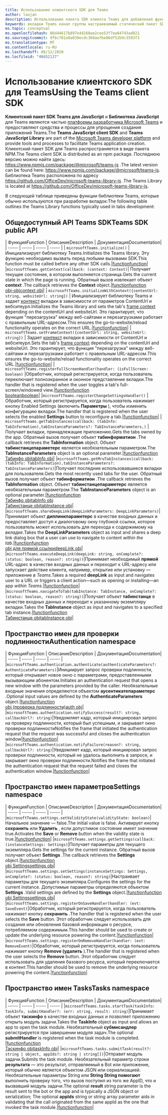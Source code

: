 ```yaml
---
title: Использование клиентского SDK для Teams
author: laujan
description: Использование пакета SDK клиента Teams для добавления функциональных возможностей, поддерживающих Teams, на пользовательские вкладки
keywords: вкладки Teams канал группы настраиваемый статический пакет SDK JavaScript персональный
ms.topic: conceptual
ms.openlocfilehash: 66d44617b897e44268ae2cee53f7ea64743ad821
ms.sourcegitcommit: 9fbc701a9a039ecdc360aefbe86df52b9c3593f3
ms.translationtype: MT
ms.contentlocale: ru-RU
ms.lasthandoff: 08/12/2020
ms.locfileid: "46652137"
---
```

# <a name="using-the-teams-client-sdk"></a><span data-ttu-id="fb2f0-104">Использование клиентского SDK для Teams</span><span class="sxs-lookup"><span data-stu-id="fb2f0-104">Using the Teams client SDK</span></span>

<span data-ttu-id="fb2f0-105">**Клиентский пакет SDK Teams для JavaScript** и **Библиотека JavaScript** для Teams являются частью [платформы разработчика Microsoft Teams](https://msdn.microsoft.com/microsoft-teams) и предоставляют средства и процессы для упрощения создания приложений Teams.</span><span class="sxs-lookup"><span data-stu-id="fb2f0-105">The **Teams JavaScript client SDK**  and **Teams JavaScript Library** are part of the [Microsoft Teams developer platform](https://msdn.microsoft.com/microsoft-teams) and provide tools and processes to facilitate Teams application creation.</span></span> <span data-ttu-id="fb2f0-106">Клиентский пакет SDK для Teams распространяется в виде пакета NPM.</span><span class="sxs-lookup"><span data-stu-id="fb2f0-106">The Teams client SDK is distributed as an npm package.</span></span> <span data-ttu-id="fb2f0-107">Последнюю версию можно найти здесь: <https://www.npmjs.com/package/@microsoft/teams-js> .</span><span class="sxs-lookup"><span data-stu-id="fb2f0-107">The latest version can be found here: <https://www.npmjs.com/package/@microsoft/teams-js>.</span></span> <span data-ttu-id="fb2f0-108">Библиотека Teams расположена по адресу <https://github.com/OfficeDev/microsoft-teams-library-js> .</span><span class="sxs-lookup"><span data-stu-id="fb2f0-108">The Teams Library is located at <https://github.com/OfficeDev/microsoft-teams-library-js>.</span></span>

<span data-ttu-id="fb2f0-109">В следующей таблице приведены функции библиотеки Teams, которые обычно используются при разработке вкладок:</span><span class="sxs-lookup"><span data-stu-id="fb2f0-109">The following table outlines the Teams Library functions typically used in tabs development:</span></span>

## <a name="teams-sdk-public-api"></a><span data-ttu-id="fb2f0-110">Общедоступный API Teams SDK</span><span class="sxs-lookup"><span data-stu-id="fb2f0-110">Teams SDK public API</span></span> 

| <span data-ttu-id="fb2f0-111">Функция</span><span class="sxs-lookup"><span data-stu-id="fb2f0-111">Function</span></span>  | <span data-ttu-id="fb2f0-112">Описание</span><span class="sxs-lookup"><span data-stu-id="fb2f0-112">Description</span></span>          | <span data-ttu-id="fb2f0-113">Документация</span><span class="sxs-lookup"><span data-stu-id="fb2f0-113">Documentation</span></span>|
| -----     | -----     | -----    | -----        |
| `microsoftTeams.initialize()` | <span data-ttu-id="fb2f0-114">Инициализирует библиотеку Teams.</span><span class="sxs-lookup"><span data-stu-id="fb2f0-114">Initializes the Teams library.</span></span> <span data-ttu-id="fb2f0-115">Эту функцию необходимо вызвать перед любыми вызовами SDK.</span><span class="sxs-lookup"><span data-stu-id="fb2f0-115">This function must be called before any other SDK calls.</span></span>|[<span data-ttu-id="fb2f0-116">function</span><span class="sxs-lookup"><span data-stu-id="fb2f0-116">function</span></span>](/javascript/api/@microsoft/teams-js/microsoftteams?view=msteams-client-js-latest#initialize-any-)|
|`microsoftTeams.getContext(callback: (context: Context)`| <span data-ttu-id="fb2f0-117">Получает текущее состояние, в котором выполняется страница.</span><span class="sxs-lookup"><span data-stu-id="fb2f0-117">Gets the current state in which the page is running.</span></span> <span data-ttu-id="fb2f0-118">Обратный вызов извлекает объект **context** .</span><span class="sxs-lookup"><span data-stu-id="fb2f0-118">The callback retrieves the **Context** object.</span></span>|[<span data-ttu-id="fb2f0-119">function</span><span class="sxs-lookup"><span data-stu-id="fb2f0-119">function</span></span>](/javascript/api/@microsoft/teams-js/microsoftteams?view=msteams-client-js-latest#getcontext--context--context-----void-)<br/>[<span data-ttu-id="fb2f0-120">obj-obj</span><span class="sxs-lookup"><span data-stu-id="fb2f0-120">context obj</span></span>](/javascript/api/@microsoft/teams-js/microsoftteams.context?view=msteams-client-js-latest)|
| `microsoftTeams.initializeWithContext({contentUrl: string, websiteUrl: string})` | <span data-ttu-id="fb2f0-121">Инициализирует библиотеку Teams и задает [контекст](/javascript/api/@microsoft/teams-js/microsoftteams.framecontext?view=msteams-client-js-latest) вкладки в зависимости от параметров ContentUrl и вебситеурл.</span><span class="sxs-lookup"><span data-stu-id="fb2f0-121">Initializes the Teams library and sets the tab's [frame context](/javascript/api/@microsoft/teams-js/microsoftteams.framecontext?view=msteams-client-js-latest) depending on the contentUrl and websiteUrl.</span></span> <span data-ttu-id="fb2f0-122">Это гарантирует, что функция "перезагрузка" между веб-сайтами и перезагрузками работает с правильным URL-адресом.</span><span class="sxs-lookup"><span data-stu-id="fb2f0-122">This ensures the go-to-website/reload functionality operates on the correct URL.</span></span>|[<span data-ttu-id="fb2f0-123">function</span><span class="sxs-lookup"><span data-stu-id="fb2f0-123">function</span></span>](/javascript/api/@microsoft/teams-js/microsoftteams?view=msteams-client-js-latest#initializewithframecontext-framecontext--------void--string---)|
| `microsoftTeams.setFrameContext({contentUrl: string, websiteUrl: string})` | <span data-ttu-id="fb2f0-124">Задает [контекст](/javascript/api/@microsoft/teams-js/microsoftteams.framecontext?view=msteams-client-js-latest) вкладки в зависимости от ContentUrl и вебситеурл.</span><span class="sxs-lookup"><span data-stu-id="fb2f0-124">Sets the tab's [frame context](/javascript/api/@microsoft/teams-js/microsoftteams.framecontext?view=msteams-client-js-latest) depending on the contentUrl and websiteUrl.</span></span> <span data-ttu-id="fb2f0-125">Это гарантирует, что функция "перезагрузка" между веб-сайтами и перезагрузками работает с правильным URL-адресом.</span><span class="sxs-lookup"><span data-stu-id="fb2f0-125">This ensures the go-to-website/reload functionality operates on the correct URL.</span></span>|[<span data-ttu-id="fb2f0-126">function</span><span class="sxs-lookup"><span data-stu-id="fb2f0-126">function</span></span>](/javascript/api/@microsoft/teams-js/microsoftteams?view=msteams-client-js-latest#setframecontext-framecontext-)|
| `microsoftTeams.registerFullScreenHandler(handler: (isFullScreen: boolean)` |<span data-ttu-id="fb2f0-127">Обработчик, который регистрируется, когда пользователь переключает полноэкранное и оконное представление вкладки.</span><span class="sxs-lookup"><span data-stu-id="fb2f0-127">The handler that is registered when the user toggles a tab's full-screen/windowed view.</span></span>|[<span data-ttu-id="fb2f0-128">function</span><span class="sxs-lookup"><span data-stu-id="fb2f0-128">function</span></span>](/javascript/api/@microsoft/teams-js/microsoftteams?view=msteams-client-js-latest#registerfullscreenhandler--isfullscreen--boolean-----void-)<br/>[<span data-ttu-id="fb2f0-129">boolean</span><span class="sxs-lookup"><span data-stu-id="fb2f0-129">boolean</span></span>](/javascript/api/@microsoft/teams-js/microsoftteams.context?view=msteams-client-js-latest#isfullscreen)|
|`microsoftTeams.registerChangeSettingsHandler()` |<span data-ttu-id="fb2f0-130">Обработчик, который регистрируется, когда пользователь нажимает кнопку Enabled Settings (включить **Параметры** ), чтобы изменить конфигурацию вкладки.</span><span class="sxs-lookup"><span data-stu-id="fb2f0-130">The handler that is registered when the user selects the enabled **Settings** button to reconfigure a tab.</span></span>|[<span data-ttu-id="fb2f0-131">function</span><span class="sxs-lookup"><span data-stu-id="fb2f0-131">function</span></span>](/javascript/api/@microsoft/teams-js/microsoftteams?view=msteams-client-js-latest#registerchangesettingshandler-------void-)|
| `microsoftTeams.getTabInstances(callback: (tabInfo: TabInformation),tabInstanceParameters?: TabInstanceParameters,)` |<span data-ttu-id="fb2f0-132">Получает вкладки, принадлежащие приложению.</span><span class="sxs-lookup"><span data-stu-id="fb2f0-132">Gets the tabs owned by the app.</span></span> <span data-ttu-id="fb2f0-133">Обратный вызов получает объект **табинформатион** .</span><span class="sxs-lookup"><span data-stu-id="fb2f0-133">The callback retrieves the **TabInformation** object.</span></span> <span data-ttu-id="fb2f0-134">Объект **табинстанцепараметерс** является необязательным параметром.</span><span class="sxs-lookup"><span data-stu-id="fb2f0-134">The **TabInstanceParameters** object is an optional parameter.</span></span>|[<span data-ttu-id="fb2f0-135">function</span><span class="sxs-lookup"><span data-stu-id="fb2f0-135">function</span></span>](/javascript/api/@microsoft/teams-js/microsoftteams?view=msteams-client-js-latest#gettabinstances--tabinfo--tabinformation-----void--tabinstanceparameters-)<br/>[<span data-ttu-id="fb2f0-136">Табинфо obj</span><span class="sxs-lookup"><span data-stu-id="fb2f0-136">tabInfo obj</span></span>](/javascript/api/@microsoft/teams-js/microsoftteams.tabinformation?view=msteams-client-js-latest)|
|`microsoftTeams.getMruTabInstances(callback: (tabInfo: TabInformation),tabInstanceParameters?: TabInstanceParameters)`|<span data-ttu-id="fb2f0-137">Получает последние использовавшиеся вкладки для пользователя.</span><span class="sxs-lookup"><span data-stu-id="fb2f0-137">Gets the most recently used tabs for the user.</span></span> <span data-ttu-id="fb2f0-138">Обратный вызов получает объект **табинформатион** .</span><span class="sxs-lookup"><span data-stu-id="fb2f0-138">The callback retrieves the **TabInformation** object.</span></span> <span data-ttu-id="fb2f0-139">Объект **табинстанцепараметерс** является необязательным параметром.</span><span class="sxs-lookup"><span data-stu-id="fb2f0-139">The **TabInstanceParameters** object is an optional parameter.</span></span>|[<span data-ttu-id="fb2f0-140">function</span><span class="sxs-lookup"><span data-stu-id="fb2f0-140">function</span></span>](/javascript/api/@microsoft/teams-js/microsoftteams?view=msteams-client-js-latest#getmrutabinstances--tabinfo--tabinformation-----void--tabinstanceparameters-)<br/>[<span data-ttu-id="fb2f0-141">Табинфо obj</span><span class="sxs-lookup"><span data-stu-id="fb2f0-141">tabInfo obj</span></span>](/javascript/api/@microsoft/teams-js/microsoftteams.teaminformation?view=msteams-client-js-latest)<br/>[<span data-ttu-id="fb2f0-142">Табинстанце obj</span><span class="sxs-lookup"><span data-stu-id="fb2f0-142">tabInstance obj</span></span>](/javascript/api/@microsoft/teams-js/microsoftteams.tabinstanceparameters?view=msteams-client-js-latest)|
|`microsoftTeams.shareDeepLink(deepLinkParameters: DeepLinkParameters)`|<span data-ttu-id="fb2f0-143">Принимает объект **диплинкпараметерс** в качестве входных данных и предоставляет доступ к диалоговому окну глубокой ссылки, которое пользователь может использовать для перехода к содержимому на *вкладке*.</span><span class="sxs-lookup"><span data-stu-id="fb2f0-143">Takes the **DeepLinkParameters** object as input and shares a deep link dialog box that a user can use to navigate to content *within the tab*.</span></span>|[<span data-ttu-id="fb2f0-144">function</span><span class="sxs-lookup"><span data-stu-id="fb2f0-144">function</span></span>](/javascript/api/@microsoft/teams-js/microsoftteams?view=msteams-client-js-latest#sharedeeplink-deeplinkparameters-)<br/>[<span data-ttu-id="fb2f0-145">obj для прямой ссылки</span><span class="sxs-lookup"><span data-stu-id="fb2f0-145">deepLink obj</span></span>](/javascript/api/@microsoft/teams-js/microsoftteams.deeplinkparameters?view=msteams-client-js-latest)|
|`microsoftTeams.executeDeepLink(deepLink: string, onComplete?: (status: boolean, reason?: string))`|<span data-ttu-id="fb2f0-146">Принимает необходимый **прямой** URL-адрес в качестве входных данных и переходит к URL-адресу или запускает действие клиента, например, открытие или установку — приложение *в Teams*.</span><span class="sxs-lookup"><span data-stu-id="fb2f0-146">Takes a required **deepLink** as input and navigates user to a URL or triggers a client action—such as opening or installing—an app *within Teams*.</span></span>|[<span data-ttu-id="fb2f0-147">function</span><span class="sxs-lookup"><span data-stu-id="fb2f0-147">function</span></span>](/javascript/api/@microsoft/teams-js/microsoftteams?view=msteams-client-js-latest#executedeeplink-string---status--boolean--reason---string-----void-)|
|`microsoftTeams.navigateToTab(tabInstance: TabInstance, onComplete?: (status: boolean, reason?: string))`|<span data-ttu-id="fb2f0-148">Получает объект **табинстанце** в качестве входных данных и переходит к указанному экземпляру вкладки.</span><span class="sxs-lookup"><span data-stu-id="fb2f0-148">Takes the **TabInstance** object as input and navigates to a specified tab instance.</span></span>|[<span data-ttu-id="fb2f0-149">function</span><span class="sxs-lookup"><span data-stu-id="fb2f0-149">function</span></span>](/javascript/api/@microsoft/teams-js/microsoftteams?view=msteams-client-js-latest#navigatetotab-tabinstance-)<br/>[<span data-ttu-id="fb2f0-150">Табинстанце obj</span><span class="sxs-lookup"><span data-stu-id="fb2f0-150">tabInstance obj</span></span>](/javascript/api/@microsoft/teams-js/microsoftteams.tabinstance?view=msteams-client-js-latest)|

## <a name="authentication-namespace"></a><span data-ttu-id="fb2f0-151">Пространство имен для проверки подлинности</span><span class="sxs-lookup"><span data-stu-id="fb2f0-151">Authentication namespace</span></span>

| <span data-ttu-id="fb2f0-152">Функция</span><span class="sxs-lookup"><span data-stu-id="fb2f0-152">Function</span></span>  | <span data-ttu-id="fb2f0-153">Описание</span><span class="sxs-lookup"><span data-stu-id="fb2f0-153">Description</span></span>          | <span data-ttu-id="fb2f0-154">Документация</span><span class="sxs-lookup"><span data-stu-id="fb2f0-154">Documentation</span></span>|
| -----     | -----     | -----    | -----        |
|`microsoftTeams.authentication.authenticate(authenticateParameters?: AuthenticateParameters)`|<span data-ttu-id="fb2f0-155">Инициирует запрос проверки подлинности, который открывает новое окно с параметрами, предоставленными вызывающим абонентом.</span><span class="sxs-lookup"><span data-stu-id="fb2f0-155">Initiates an authentication request that opens a new window with the parameters provided by the caller.</span></span> <span data-ttu-id="fb2f0-156">Необязательные входные значения определяются объектом **аусентикатепараметерс** .</span><span class="sxs-lookup"><span data-stu-id="fb2f0-156">Optional input values are defined by the **AuthenticateParameters** object.</span></span>|[<span data-ttu-id="fb2f0-157">function</span><span class="sxs-lookup"><span data-stu-id="fb2f0-157">function</span></span>](/javascript/api/@microsoft/teams-js/microsoftteams.authentication?view=msteams-client-js-latest#authenticate-authenticateparameters-)<br/>[<span data-ttu-id="fb2f0-158">obj (проверка подлинности)</span><span class="sxs-lookup"><span data-stu-id="fb2f0-158">auth obj</span></span>](/javascript/api/@microsoft/teams-js/microsoftteams.authentication.authenticateparameters?view=msteams-client-js-latest)|
|`microsoftTeams.authentication.notifySuccess(result?: string, callbackUrl?: string)`|<span data-ttu-id="fb2f0-159">Уведомляет кадр, который инициировал запрос на проверку подлинности, который был успешным, и закрывает окно проверки подлинности</span><span class="sxs-lookup"><span data-stu-id="fb2f0-159">Notifies the frame that initiated the authentication request that the request was successful and closes the authentication window</span></span>|[<span data-ttu-id="fb2f0-160">function</span><span class="sxs-lookup"><span data-stu-id="fb2f0-160">function</span></span>](/javascript/api/@microsoft/teams-js/microsoftteams.authentication?view=msteams-client-js-latest#notifysuccess-string--string-)|
|`microsoftTeams.authentication.notifyFailure(reason?: string, callbackUrl?: string)`|<span data-ttu-id="fb2f0-161">Уведомляет кадр, который инициировал запрос проверки подлинности, который не удалось выполнить в запросе, и закрывает окно проверки подлинности.</span><span class="sxs-lookup"><span data-stu-id="fb2f0-161">Notifies the frame that initiated the authentication request that the request failed and closes the authentication window.</span></span>|[<span data-ttu-id="fb2f0-162">function</span><span class="sxs-lookup"><span data-stu-id="fb2f0-162">function</span></span>](/javascript/api/@microsoft/teams-js/microsoftteams.authentication?view=msteams-client-js-latest#notifyfailure-string--string-)|

## <a name="settings-namespace"></a><span data-ttu-id="fb2f0-163">Пространство имен параметров</span><span class="sxs-lookup"><span data-stu-id="fb2f0-163">Settings namespace</span></span>

| <span data-ttu-id="fb2f0-164">Функция</span><span class="sxs-lookup"><span data-stu-id="fb2f0-164">Function</span></span>  | <span data-ttu-id="fb2f0-165">Описание</span><span class="sxs-lookup"><span data-stu-id="fb2f0-165">Description</span></span>          | <span data-ttu-id="fb2f0-166">Документация</span><span class="sxs-lookup"><span data-stu-id="fb2f0-166">Documentation</span></span>|
| -----     | -----     | -----    | -----        |
|`microsoftTeams.settings.setValidityState(validityState: boolean)`|<span data-ttu-id="fb2f0-167">Начальное значение — false.</span><span class="sxs-lookup"><span data-stu-id="fb2f0-167">The initial value is false.</span></span> <span data-ttu-id="fb2f0-168">Активирует кнопку **сохранить** или **Удалить** , если допустимое состояние имеет значение true.</span><span class="sxs-lookup"><span data-stu-id="fb2f0-168">Activates the **Save** or **Remove** button when the validity state is true.</span></span>|[<span data-ttu-id="fb2f0-169">function</span><span class="sxs-lookup"><span data-stu-id="fb2f0-169">function</span></span>](/javascript/api/@microsoft/teams-js/microsoftteams.settings?view=msteams-client-js-latest#setvaliditystate-boolean-)|
|`microsoftTeams.settings.getSettings(callback: (instanceSettings: Settings)`|<span data-ttu-id="fb2f0-170">Получает параметры для текущего экземпляра.</span><span class="sxs-lookup"><span data-stu-id="fb2f0-170">Gets the settings for the current instance.</span></span> <span data-ttu-id="fb2f0-171">Обратный вызов получает объект **Settings** .</span><span class="sxs-lookup"><span data-stu-id="fb2f0-171">The callback retrieves the **Settings** object.</span></span>|[<span data-ttu-id="fb2f0-172">function</span><span class="sxs-lookup"><span data-stu-id="fb2f0-172">function</span></span>](/javascript/api/@microsoft/teams-js/microsoftteams.settings?view=msteams-client-js-latest#getsettings--instancesettings--settings-----void-)<br/>[<span data-ttu-id="fb2f0-173">obj Settings</span><span class="sxs-lookup"><span data-stu-id="fb2f0-173">settings obj</span></span>](/javascript/api/@microsoft/teams-js/microsoftteams.settings.settings?view=msteams-client-js-latest)|
|`microsoftTeams.settings.setSettings(instanceSettings: Settings, onComplete?: (status: boolean, reason?: string)`|<span data-ttu-id="fb2f0-174">Настраивает параметры для текущего экземпляра.</span><span class="sxs-lookup"><span data-stu-id="fb2f0-174">Configures the settings for the current instance.</span></span> <span data-ttu-id="fb2f0-175">Допустимые параметры определяются объектом **Settings** .</span><span class="sxs-lookup"><span data-stu-id="fb2f0-175">Valid settings are defined by the **Settings** object.</span></span>|[<span data-ttu-id="fb2f0-176">function</span><span class="sxs-lookup"><span data-stu-id="fb2f0-176">function</span></span>](/javascript/api/@microsoft/teams-js/microsoftteams.settings?view=msteams-client-js-latest#setsettings-settings-)<br/>[<span data-ttu-id="fb2f0-177">obj Settings</span><span class="sxs-lookup"><span data-stu-id="fb2f0-177">settings obj</span></span>](/javascript/api/@microsoft/teams-js/microsoftteams.settings.settings?view=msteams-client-js-latest)|
|`microsoftTeams.settings.registerOnSaveHandler(handler: (evt: SaveEvent)`|<span data-ttu-id="fb2f0-178">Обработчик, который регистрируется, когда пользователь нажимает кнопку **сохранить** .</span><span class="sxs-lookup"><span data-stu-id="fb2f0-178">The handler that is registered when the user selects the **Save** button.</span></span> <span data-ttu-id="fb2f0-179">Этот обработчик следует использовать для создания или обновления базовой информации о ресурсе, потребляемом содержимым.</span><span class="sxs-lookup"><span data-stu-id="fb2f0-179">This handler should be used to create or update the underlying resource powering the content.</span></span>|[<span data-ttu-id="fb2f0-180">function</span><span class="sxs-lookup"><span data-stu-id="fb2f0-180">function</span></span>](/javascript/api/@microsoft/teams-js/microsoftteams.settings?view=msteams-client-js-latest#registeronsavehandler--evt--saveevent-----void-)|
|`microsoftTeams.settings.registerOnRemoveHandler(handler: (evt: RemoveEvent)`|<span data-ttu-id="fb2f0-181">Обработчик, который регистрируется, когда пользователь нажимает кнопку **Remove (удалить** ).</span><span class="sxs-lookup"><span data-stu-id="fb2f0-181">The handler that is registered when the user selects the **Remove** button.</span></span> <span data-ttu-id="fb2f0-182">Этот обработчик следует использовать для удаления базового ресурса, который переключается в контент.</span><span class="sxs-lookup"><span data-stu-id="fb2f0-182">This handler should be used to remove the underlying resource powering the content.</span></span>|[<span data-ttu-id="fb2f0-183">function</span><span class="sxs-lookup"><span data-stu-id="fb2f0-183">function</span></span>](/javascript/api/@microsoft/teams-js/microsoftteams.settings?view=msteams-client-js-latest#registeronremovehandler--evt--removeevent-----void-)|

## <a name="tasks-namespace"></a><span data-ttu-id="fb2f0-184">Пространство имен Tasks</span><span class="sxs-lookup"><span data-stu-id="fb2f0-184">Tasks namespace</span></span>

| <span data-ttu-id="fb2f0-185">Функция</span><span class="sxs-lookup"><span data-stu-id="fb2f0-185">Function</span></span>  | <span data-ttu-id="fb2f0-186">Описание</span><span class="sxs-lookup"><span data-stu-id="fb2f0-186">Description</span></span>          | <span data-ttu-id="fb2f0-187">Документация</span><span class="sxs-lookup"><span data-stu-id="fb2f0-187">Documentation</span></span>|
| -----     | -----     | -----    | -----        |
|`microsoftTeams.tasks.startTask(taskInfo: TaskInfo, submitHandler?: (err: string, result: string)`|<span data-ttu-id="fb2f0-188">Принимает объект **таскинфо** в качестве входных данных и позволяет приложению открыть модуль задачи.</span><span class="sxs-lookup"><span data-stu-id="fb2f0-188">Takes the **TaskInfo** object as input and allows an app to open the task module.</span></span> <span data-ttu-id="fb2f0-189">Необязательный **субмисандлер** регистрируется при завершении модуля задач.</span><span class="sxs-lookup"><span data-stu-id="fb2f0-189">The optional **submitHandler** is registered when the task module is completed.</span></span> |[<span data-ttu-id="fb2f0-190">function</span><span class="sxs-lookup"><span data-stu-id="fb2f0-190">function</span></span>](/javascript/api/@microsoft/teams-js/microsoftteams.tasks?view=msteams-client-js-latest#starttask-taskinfo---err--string--result--string-----void-)<br/>[<span data-ttu-id="fb2f0-191">Таскинфо obj</span><span class="sxs-lookup"><span data-stu-id="fb2f0-191">taskInfo obj</span></span>](/javascript/api/@microsoft/teams-js/microsoftteams.taskinfo?view=msteams-client-js-latest)|
|`microsoftTeams.tasks.submitTask(result?: string | object, appIds?: string | string[])`|<span data-ttu-id="fb2f0-192">Отправит модуль задачи.</span><span class="sxs-lookup"><span data-stu-id="fb2f0-192">Submits the task module.</span></span> <span data-ttu-id="fb2f0-193">Необязательный параметр строки **результата** — это результат, отправляемый в Bot или приложение, который обычно является объектом JSON или сериализацией. Необязательные параметры String или **String String помогают** выполнить проверку того, что вызов поступил из того же AppID, что и вызвавший модуль задачи.</span><span class="sxs-lookup"><span data-stu-id="fb2f0-193">The optional **result** string parameter is the result sent to the bot or the app and is typically a JSON object or serialization; The optional **appIds** string or string array parameter aids in validating that the call originated from the same appId as the one that invoked the task module.</span></span>|[<span data-ttu-id="fb2f0-194">function</span><span class="sxs-lookup"><span data-stu-id="fb2f0-194">function</span></span>](/javascript/api/@microsoft/teams-js/microsoftteams.tasks?view=msteams-client-js-latest#submittask-string---object--string---string---)|